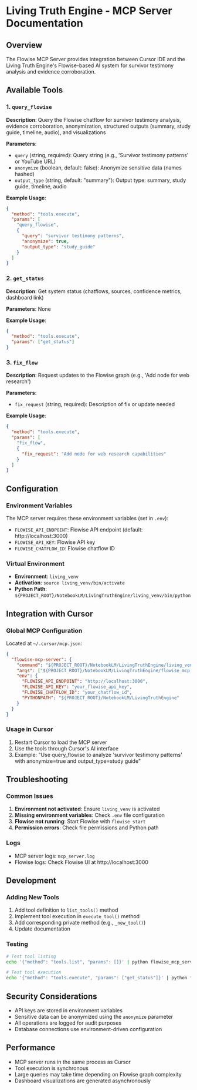 # Living Truth Engine - MCP Server Documentation

## Overview

The Flowise MCP Server provides integration between Cursor IDE and the Living Truth Engine's Flowise-based AI system for survivor testimony analysis and evidence corroboration.

## Available Tools

### 1. `query_flowise`
**Description**: Query the Flowise chatflow for survivor testimony analysis, evidence corroboration, anonymization, structured outputs (summary, study guide, timeline, audio), and visualizations

**Parameters**:
- `query` (string, required): Query string (e.g., 'Survivor testimony patterns' or YouTube URL)
- `anonymize` (boolean, default: false): Anonymize sensitive data (names hashed)
- `output_type` (string, default: "summary"): Output type: summary, study guide, timeline, audio

**Example Usage**:
```json
{
  "method": "tools.execute",
  "params": [
    "query_flowise",
    {
      "query": "survivor testimony patterns",
      "anonymize": true,
      "output_type": "study_guide"
    }
  ]
}
```

### 2. `get_status`
**Description**: Get system status (chatflows, sources, confidence metrics, dashboard link)

**Parameters**: None

**Example Usage**:
```json
{
  "method": "tools.execute",
  "params": ["get_status"]
}
```

### 3. `fix_flow`
**Description**: Request updates to the Flowise graph (e.g., 'Add node for web research')

**Parameters**:
- `fix_request` (string, required): Description of fix or update needed

**Example Usage**:
```json
{
  "method": "tools.execute",
  "params": [
    "fix_flow",
    {
      "fix_request": "Add node for web research capabilities"
    }
  ]
}
```

## Configuration

### Environment Variables
The MCP server requires these environment variables (set in `.env`):
- `FLOWISE_API_ENDPOINT`: Flowise API endpoint (default: http://localhost:3000)
- `FLOWISE_API_KEY`: Flowise API key
- `FLOWISE_CHATFLOW_ID`: Flowise chatflow ID

### Virtual Environment
- **Environment**: `living_venv`
- **Activation**: `source living_venv/bin/activate`
- **Python Path**: `${PROJECT_ROOT}/NotebookLM/LivingTruthEngine/living_venv/bin/python`

## Integration with Cursor

### Global MCP Configuration
Located at `~/.cursor/mcp.json`:
```json
{
  "flowise-mcp-server": {
    "command": "${PROJECT_ROOT}/NotebookLM/LivingTruthEngine/living_venv/bin/python",
    "args": ["${PROJECT_ROOT}/NotebookLM/LivingTruthEngine/flowise_mcp_server.py"],
    "env": {
      "FLOWISE_API_ENDPOINT": "http://localhost:3000",
      "FLOWISE_API_KEY": "your_flowise_api_key",
      "FLOWISE_CHATFLOW_ID": "your_chatflow_id",
      "PYTHONPATH": "${PROJECT_ROOT}/NotebookLM/LivingTruthEngine"
    }
  }
}
```

### Usage in Cursor
1. Restart Cursor to load the MCP server
2. Use the tools through Cursor's AI interface
3. Example: "Use query_flowise to analyze 'survivor testimony patterns' with anonymize=true and output_type=study guide"

## Troubleshooting

### Common Issues
1. **Environment not activated**: Ensure `living_venv` is activated
2. **Missing environment variables**: Check `.env` file configuration
3. **Flowise not running**: Start Flowise with `flowise start`
4. **Permission errors**: Check file permissions and Python path

### Logs
- MCP server logs: `mcp_server.log`
- Flowise logs: Check Flowise UI at http://localhost:3000

## Development

### Adding New Tools
1. Add tool definition to `list_tools()` method
2. Implement tool execution in `execute_tool()` method
3. Add corresponding private method (e.g., `_new_tool()`)
4. Update documentation

### Testing
```bash
# Test tool listing
echo '{"method": "tools.list", "params": []}' | python flowise_mcp_server.py

# Test tool execution
echo '{"method": "tools.execute", "params": ["get_status"]}' | python flowise_mcp_server.py
```

## Security Considerations

- API keys are stored in environment variables
- Sensitive data can be anonymized using the `anonymize` parameter
- All operations are logged for audit purposes
- Database connections use environment-driven configuration

## Performance

- MCP server runs in the same process as Cursor
- Tool execution is synchronous
- Large queries may take time depending on Flowise graph complexity
- Dashboard visualizations are generated asynchronously 